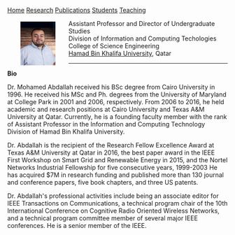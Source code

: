 
[Home](index.md)     [Research](index.md) [Publications](index.md) [Students](index.md) [Teaching](index.md)

<img src="/images/Abdallah.jpg" align="left" hspace="30" vspace="4" height="100" width="80"> 

Assistant Professor and Director of Undergraduate Studies <br>
Division of Information and Computing Techologies <br>
College of Science Engineering <br>
[Hamad Bin Khalifa University](https://hbku.edu.qa/), Qatar

---
**Bio**

Dr. Mohamed Abdallah received his BSc degree from Cairo University in 1996. He received his MSc and Ph. degrees from the University of Maryland at College Park in 2001 and 2006, respectively. From 2006 to 2016, he held academic and research positions at Cairo University and Texas A&M University at Qatar. Currently, he is a founding faculty member with the rank of Assistant Professor in the Information and Computing Technology Division of Hamad Bin Khalifa University.

Dr. Abdallah is the recipient of the Research Fellow Excellence Award at Texas A&M University at Qatar in 2016, the best paper award in the IEEE First Workshop on Smart Grid and Renewable Energy in 2015, and the Nortel Networks Industrial Fellowship for five consecutive years, 1999-2003 He has acquired $7M in research funding and published more than 130 journal and conference papers, five book chapters, and  three US patents.

Dr. Abdallah's professional activities include being an associate editor for IEEE Transactions on Communications, a technical program chair of the 10th International Conference on Cognitive Radio Oriented Wireless Networks, and a technical program committee member of several major IEEE conferences. He is a senior member of the IEEE.
